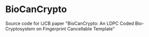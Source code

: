 # BioCanCrypto
Source code for IJCB paper "BioCanCrypto: An LDPC Coded Bio-Cryptosystem on Fingerprint Cancellable Template"
